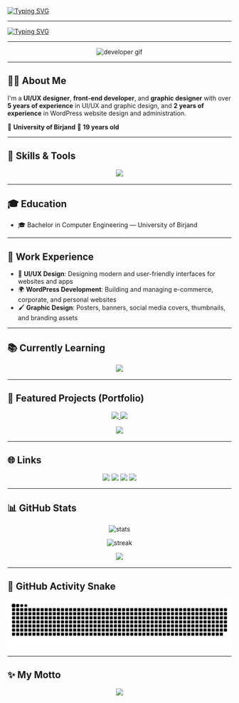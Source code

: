 [![Typing SVG](https://readme-typing-svg.herokuapp.com?size=32\&duration=4000\&color=00F7FF\&center=true\&vCenter=true\&width=800\&lines=👋+Hello!+I'm+Seyed+Nima+Rounaghi)](https://git.io/typing-svg)

---

[![Typing SVG](https://readme-typing-svg.herokuapp.com?size=28\&duration=4000\&color=FF6F91\&center=true\&vCenter=true\&width=700\&lines=Hi%2C+I'm+Nima+Rounaghi;Front-End+Developer+💻;WordPress+Developer+🌐;UI%2FUX+Designer+🎨;Graphic+Designer+🖌️;Always+Learning+%F0%9F%9A%80)](https://git.io/typing-svg)

---

<p align="center">
  <img src="https://media.giphy.com/media/M9gbBd9nbDrOTu1Mqx/giphy.gif" width="200" alt="developer gif"/>
</p>

---

## 👨‍💻 About Me

I'm a **UI/UX designer**, **front-end developer**, and **graphic designer** with over **5 years of experience** in UI/UX and graphic design, and **2 years of experience** in WordPress website design and administration.

📍 **University of Birjand**
🎂 **19 years old**

---

## 🚀 Skills & Tools

<p align="center">
  <img src="https://skillicons.dev/icons?i=html,css,js,bootstrap,figma,ps,xd,cpp,wordpress" />
</p>

---

## 🎓 Education

* 🎓 Bachelor in Computer Engineering — University of Birjand

---

## 💼 Work Experience

* 🎨 **UI/UX Design**: Designing modern and user-friendly interfaces for websites and apps
* 🌍 **WordPress Development**: Building and managing e-commerce, corporate, and personal websites
* 🖌️ **Graphic Design**: Posters, banners, social media covers, thumbnails, and branding assets

---

## 📚 Currently Learning

<p align="center">
  <img src="https://readme-typing-svg.herokuapp.com?size=22&duration=4000&color=00C9A7&center=true&vCenter=true&width=600&lines=React+⚛️;Next.js+⚡;Advanced+UI%2FUX+Design;Creative+Animations+🎬;AI+%26+Tech+Skills+🤖" />
</p>

---

## 🌟 Featured Projects (Portfolio)

<p align="center">
  <a href="https://nooshabsanat.com/">
    <img src="https://github-readme-stats.vercel.app/api/pin/?username=nimarounaghi&repo=nooshabsanat&theme=radical" />
  </a>
  <a href="https://lathegemstone.ir/">
    <img src="https://github-readme-stats.vercel.app/api/pin/?username=nimarounaghi&repo=lathegemstone.ir&theme=radical" />
  </a>
</p>

<p align="center">
  <a href="https://lathegemstone.com/">
    <img src="https://github-readme-stats.vercel.app/api/pin/?username=nimarounaghi&repo=lathegemstone.com&theme=radical" />
  </a>
</p>

---

## 🌐 Links

<p align="center">
<a href="mailto:nimarounaghi11@gmail.com"><img src="https://img.shields.io/badge/Email-D14836?style=for-the-badge&logo=gmail&logoColor=white"/></a>
<a href="https://www.linkedin.com/in/nima-rounaghi/"><img src="https://img.shields.io/badge/LinkedIn-0A66C2?style=for-the-badge&logo=linkedin&logoColor=white"/></a>
<a href="https://www.instagram.com/ma3ter_learning/saved/all-posts/"><img src="https://img.shields.io/badge/Instagram-E4405F?style=for-the-badge&logo=instagram&logoColor=white"/></a>
<a href="https://www.figma.com/proto/OPX4qeXhS6Z8oJQdmUaiYa/Resume"><img src="https://img.shields.io/badge/Figma%20Resume-000000?style=for-the-badge&logo=figma&logoColor=white"/></a>
</p>

---

## 📊 GitHub Stats

<p align="center">
  <img src="https://github-readme-stats.vercel.app/api?username=nimarounaghi&show_icons=true&theme=radical" alt="stats" />
</p>
<p align="center">
  <img src="https://github-readme-streak-stats.herokuapp.com/?user=nimarounaghi&theme=radical" alt="streak" />
</p>
<p align="center">
  <img src="https://github-readme-activity-graph.vercel.app/graph?username=nimarounaghi&bg_color=1a1b27&color=ff6f91&line=00c9a7&point=f8d847&area=true&hide_border=true" />
</p>

---

## 🐍 GitHub Activity Snake

<p align="center">
  <img src="https://github.com/Platane/snk/raw/output/github-contribution-grid-snake.svg" alt="snake" />
</p>

---

## ✨ My Motto

<p align="center">
  <img src="https://readme-typing-svg.herokuapp.com?size=22&duration=4000&color=F8D847&center=true&vCenter=true&width=700&lines=Always+Learning%2C+Always+Growing+🚀;Creativity+%26+Code+Go+Hand+in+Hand+🎨💻" />
</p>
